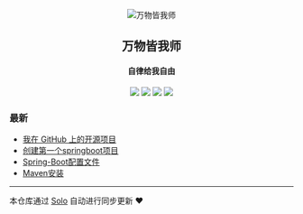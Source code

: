 <p align="center"><img alt="万物皆我师" src="https://static.b3log.org/images/brand/solo-32.png"></p><h2 align="center">
万物皆我师
</h2>

<h4 align="center">自律给我自由</h4>
<p align="center"><a title="万物皆我师" target="_blank" href="https://github.com/Luguilin/solo-blog"><img src="https://img.shields.io/github/last-commit/Luguilin/solo-blog.svg?style=flat-square&color=FF9900"></a>
<a title="GitHub repo size in bytes" target="_blank" href="https://github.com/Luguilin/solo-blog"><img src="https://img.shields.io/github/repo-size/Luguilin/solo-blog.svg?style=flat-square"></a>
<a title="Solo Version" target="_blank" href="https://github.com/88250/solo/releases"><img src="https://img.shields.io/badge/solo-3.6.7-f1e05a.svg?style=flat-square&color=blueviolet"></a>
<a title="Hits" target="_blank" href="https://github.com/88250/hits"><img src="https://hits.b3log.org/Luguilin/solo-blog.svg"></a></p>

### 最新

* [我在 GitHub 上的开源项目](http://blog.wwjks.top/my-github-repos)
* [创建第一个springboot项目](http://blog.wwjks.top/articles/2019/12/01/1575201238572.html)
* [Spring-Boot配置文件](http://blog.wwjks.top/articles/2019/12/01/1575201028164.html)
* [Maven安装](http://blog.wwjks.top/articles/2019/12/01/1575200851199.html)



---

本仓库通过 [Solo](https://github.com/88250/solo) 自动进行同步更新 ❤️ 